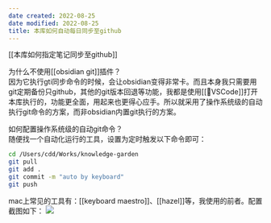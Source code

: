 ```yaml
---
date created: 2022-08-25
date modified: 2022-08-25
title: 本库如何自动每日同步至github
---
```


[[本库如何指定笔记同步至github]]

为什么不使用[[obsidian git]]插件？  
因为它执行gti同步命令的时候，会让obsidian变得非常卡。而且本身我只需要用git定期备份只github，其他的git版本回退等功能，我都是使用[[🤖VSCode]]打开本库执行的，功能更全面，用起来也更得心应手。所以就采用了操作系统级的自动执行git命令的方案，而非obsidian内置git执行的方案。

如何配置操作系统级的自动git命令？  
随便找一个自动化运行的工具，设置为定时触发以下命令即可：
```zsh
cd /Users/cdd/Works/knowledge-garden
git pull
git add .
git commit -m "auto by keyboard"
git push
```

mac上常见的工具有：[[keyboard maestro]]、[[hazel]]等，我使用的前者。配置截图如下：
![](https://img2.oldwinter.top/202208250919001.png)
